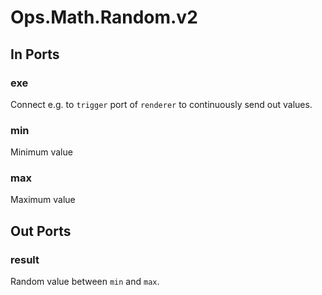 # Ops.Math.Random.v2

## In Ports

### exe

Connect e.g. to `trigger` port of `renderer` to continuously send out values.

### min

Minimum value

### max

Maximum value

## Out Ports

### result

Random value between `min` and `max`.

